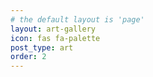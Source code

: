 ```yaml
---
# the default layout is 'page'
layout: art-gallery
icon: fas fa-palette
post_type: art
order: 2
---
```

